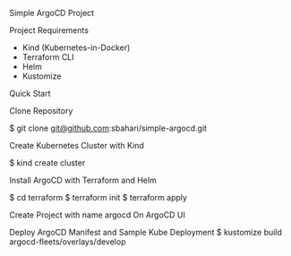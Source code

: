Simple ArgoCD Project

Project Requirements

- Kind (Kubernetes-in-Docker)
- Terraform CLI
- Helm
- Kustomize

Quick Start

Clone Repository

$ git clone git@github.com:sbahari/simple-argocd.git

Create Kubernetes Cluster with Kind

$ kind create cluster

Install ArgoCD with Terraform and Helm

$ cd terraform
$ terraform init
$ terraform apply

Create Project with name argocd On ArgoCD UI

Deploy ArgoCD Manifest and Sample Kube Deployment
$ kustomize build argocd-fleets/overlays/develop
